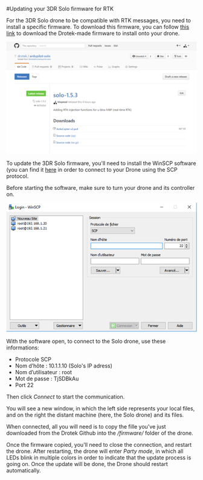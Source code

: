 #Updating your 3DR Solo firmware for RTK

For the 3DR Solo drone to be compatible with RTK messages, you need to install a specific firmware. To download this firmware, you can follow [this link](https://github.com/drotek/ardupilot-solo/releases/download/solo-1.5.3/ArduCopter-v2.px4) to download the Drotek-made firmware to install onto your drone. 

<p align="center">
  <img src="./images/up1.png?raw=true" alt="Update screenshot"/>
</p>

To update the 3DR Solo firmware, you'll need to install the WinSCP software (you can find it [here](https://winscp.net/eng/docs/lang:en) in order to connect to your Drone using the SCP protocol. 

Before starting the software, make sure to turn your drone and its controller on.

<p align="center">
  <img src="./images/up2.png?raw=true" alt="Update screenshot"/>
</p>

With the software open, to connect to the Solo drone, use these informations:

* Protocole SCP
* Nom d’hôte : 10.1.1.10 (Solo's IP adress)
* Nom d’utilisateur : root
* Mot de passe : TjSDBkAu
* Port 22


Then click _Connect_ to start the communication.

You will see a new window, in which the left side represents your local files, and on the right the distant machine (here, the Solo drone) and its files. 

When connected, all you will need is to copy the fille you've just downloaded from the Drotek Github into the _/firmware/_ folder of the drone.

Once the firmware copied, you'll need to close the connection, and restart the drone. After restarting, the drone will enter _Party mode_, in which all LEDs blink in multiple colors in order to indicate that the update process is going on. Once the update will be done, the Drone should restart automatically.
